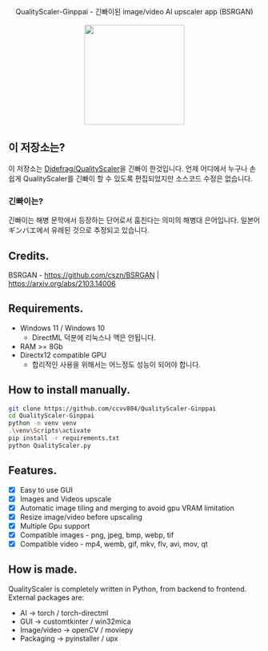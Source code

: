 
<div align="center">
    <br> QualityScaler-Ginppai - 긴빠이된 image/video AI upscaler app (BSRGAN) <br><br>
    <a href="https://github.com/ccvv804/QualityScaler-Ginppai/releases">
         <img src="https://user-images.githubusercontent.com/86362423/162710522-c40c4f39-a6b9-48bc-84bc-1c6b78319f01.png" width="200">
    </a>
</div>

## 이 저장소는?
이 저장소는 [Djdefrag/QualityScaler](https://github.com/Djdefrag/QualityScaler)을 긴빠이 한것입니다. 언제 어디에서 누구나 손쉽게 QualityScaler를 긴빠이 할 수 있도록 편집되었지만 소스코드 수정은 없습니다.

### 긴빠이는?
긴빠이는 해병 문학에서 등장하는 단어로서 훔친다는 의미의 해병대 은어입니다. 일본어 ギンバエ에서 유례된 것으로 추정되고 있습니다.

## Credits.
BSRGAN - https://github.com/cszn/BSRGAN | https://arxiv.org/abs/2103.14006

## Requirements.
- Windows 11 / Windows 10
    - DirectML 덕분에 리눅스나 맥은 안됩니다.
- RAM >= 8Gb
- Directx12 compatible GPU
    - 합리적인 사용을 위해서는 어느정도 성능이 되어야 합니다.
## How to install manually.
```sh
git clone https://github.com/ccvv804/QualityScaler-Ginppai
cd QualityScaler-Ginppai
python -m venv venv
.\venv\Scripts\activate
pip install -r requirements.txt
python QualityScaler.py
```
## Features.
- [x] Easy to use GUI
- [x] Images and Videos upscale
- [x] Automatic image tiling and merging to avoid gpu VRAM limitation
- [x] Resize image/video before upscaling
- [x] Multiple Gpu support
- [x] Compatible images - png, jpeg, bmp, webp, tif  
- [x] Compatible video  - mp4, wemb, gif, mkv, flv, avi, mov, qt 

## How is made.
QualityScaler is completely written in Python, from backend to frontend. 
External packages are:
- AI  -> torch / torch-directml
- GUI -> customtkinter / win32mica
- Image/video -> openCV / moviepy
- Packaging   -> pyinstaller / upx
